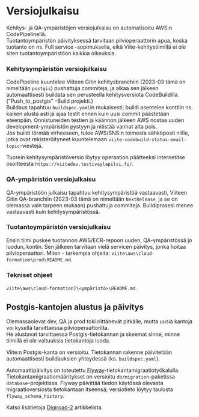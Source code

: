 # Versiojulkaisu

Kehitys- ja QA-ympäristöjen versiojulkaisu on automatisoitu AWS:n CodePipelinellä.   
Tuotantoympäristön päivityksessä tarvitaan pilvioperaattorin apua, koska tuotanto on ns. Full service -sopimuksella, eikä Viite-kehitystiimillä ei ole siten tuotantoympäristöön kaikkia oikeuksia.

### Kehitysympäristön versiojulkaisu ###
CodePipeline kuuntelee Viiteen Gitin kehitysbranchiin (2023-03 tämä on nimeltään `postgis`) pushattuja commiteja, 
ja alkaa sen jälkeen automaattisesti buildata sen perusteella kehitysversiota CodeBuildilla. ("Push_to_postgis" -Build projekti.)    
Buildaus tapahtuu  `buildspec.yaml`in mukaisesti; buildi asentelee konttiin ns. kaiken alusta asti ja ajaa testit ennen kuin uusi commit päästetään eteenpäin. 
Onnistuneiden testien ja käännon jälkeen AWS nostaa uuden development-ympäristön pystyyn ja nitistää vanhat alta pois.   
Jos buildi törmää virheeseen, tulee AWS/SNS:n toimesta sähköposti niille, jotka ovat rekisteröityneet kuuntelemaan `viite-codebuild-status-email-topic`-viestejä.

Tuorein kehitysympäristöversio löytyy operaation päätteeksi internetitse osoitteesta `https://viitedev.testivaylapilvi.fi/`.

### QA-ympäristön versiojulkaisu ###
QA-ympäristöön julkaisu tapahtuu kehitysympäristöä vastaavasti,
Viiteen Gitin QA-branchiin (2023-03 tämä on nimeltään `NextRelease`, ja se on olemassa vain tarpeen mukaan) pushattuja commiteja.
Buildiprosesi menee vastaavasti kuin kehitysympäristössä.

### Tuotantoympäristön versiojulkaisu ###
Ensin tiimi puskee tuotannon AWS/ECR-repoon uuden, QA-ympäristössä jo luodun, kontin.
Sen jälkeen tarvitaan vielä servicen päivitys, jonka hoitaa pilvioperaattori.
Miten - tarkempia ohjeita: `viite\aws\cloud-formation\prod\README.md`.

### Tekniset ohjeet ###
`viite\aws\cloud-formation]\<ympäristö>\README.md`.


## Postgis-kantojen alustus ja päivitys

Olemassaolevat dev, QA ja prod toki riittänevät pitkälle, mutta uusia kantoja voi kysellä tarvittaessa pilvioperaattorilta.   
He alustavat tarvittaessa Postgis-tietokannan ja skeemat sinne, minne tiimillä ei ole valtuuksia tietokantoja luoda.

Viite:n Postgis-kanta on versioitu.
Tietokannan rakenne päivitetään automaattisesti buildauksien yhteydessä (ks. `buildspec.yaml`).

Automaattipäivitys on toteutettu [Flyway](http://flywaydb.org/)-tietokantamigraatiotyökalulla.
Tietokantamigraatiomääritykset on versioitu `db/migration`-paketissa `database`-projektissa.
Flyway päivittää tiedon käytössä olevasta migraatioversiosta tietokantaan itseensä; versiotieto löytyy taulusta `flyway_schema_history`.

Katso lisätietoja [Digiroad-2](README.md) artikkelista.

